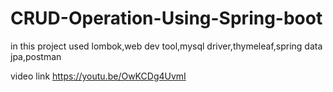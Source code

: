 # CRUD-Operation-Using-Spring-boot
in this project used lombok,web dev tool,mysql driver,thymeleaf,spring data jpa,postman

video link
https://youtu.be/OwKCDg4UvmI
